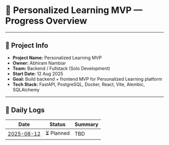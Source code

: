 # 📄 Personalized Learning MVP — Progress Overview

---

## 📌 Project Info
- **Project Name:** Personalized Learning MVP
- **Owner:** Abhiram Nambiar
- **Team:** Backend / Fullstack (Solo Development)
- **Start Date:** 12 Aug 2025
- **Goal:** Build backend + frontend MVP for Personalized Learning platform
- **Tech Stack:** FastAPI, PostgreSQL, Docker, React, Vite, Alembic, SQLAlchemy

---

## 📅 Daily Logs
| Date | Status | Summary |
|------|--------|---------|
| [2025-08-12](progress/2025-08-12.md) | ⏳ Planned | TBD |
